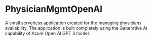 # PhysicianMgmtOpenAI
A small serverless application created for the managing physicians availability. The application is built completely using the Generative AI capability of Azure Open AI GPT 3 model.
